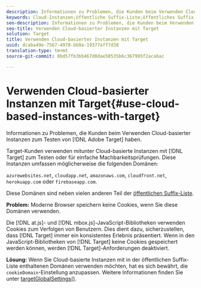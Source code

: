 ```yaml
---
description: Informationen zu Problemen, die Kunden beim Verwenden Cloud-basierter Instanzen zum Testen von Adobe Target haben.
keywords: Cloud-Instanzen;öffentliche Suffix-Liste;öffentliches Suffix;Cookie;Erstanbieter-Cookie;Erstanbieter-Cookie;azurewebsites.net;cloudapp.net;amazonaws.com;cloudfront.net;herokuapp.com;firebaseapp.com;targetGlobalSettings;cookieDomain
seo-description: Informationen zu Problemen, die Kunden beim Verwenden Cloud-basierter Instanzen zum Testen von Adobe Target haben.
seo-title: Verwenden Cloud-basierter Instanzen mit Target
solution: Target
title: Verwenden Cloud-basierter Instanzen mit Target
uuid: dcaba49e-7567-4970-bb9a-19377aff7d38
translation-type: tm+mt
source-git-commit: 8bd57fb3bb467d8dae50535b6c367995f2acabac

---
```



# Verwenden Cloud-basierter Instanzen mit Target{#use-cloud-based-instances-with-target}

Informationen zu Problemen, die Kunden beim Verwenden Cloud-basierter Instanzen zum Testen von [!DNL Adobe Target] haben.

Target-Kunden verwenden mitunter Cloud-basierte Instanzen mit [!DNL Target] zum Testen oder für einfache Machbarkeitsprüfungen. Diese Instanzen umfassen möglicherweise die folgenden Domänen:

`azurewebsites.net`, `cloudapp.net`, `amazonaws.com`, `cloudfront.net`, `herokuapp.com` oder `firebaseapp.com`.

Diese Domänen sind neben vielen anderen Teil der [öffentlichen Suffix-Liste](https://publicsuffix.org/list/public_suffix_list.dat).

**Problem:** Moderne Browser speichern keine Cookies, wenn Sie diese Domänen verwenden.

Die [!DNL at.js]- und [!DNL mbox.js]-JavaScript-Bibliotheken verwenden Cookies zum Verfolgen von Benutzern. Dies dient dazu, sicherzustellen, dass [!DNL Target] immer ein konsistentes Erlebnis präsentiert. Wenn in den JavaScript-Bibliotheken von [!DNL Target] keine Cookies gespeichert werden können, werden [!DNL Target]-Anforderungen deaktiviert.

**Lösung:** Wenn Sie Cloud-basierte Instanzen mit in der öffentlichen Suffix-Liste enthaltenen Domänen verwenden möchten, hat es sich bewährt, die `cookieDomain`-Einstellung anzupassen. Weitere Informationen finden Sie unter [targetGlobalSettings()](/help/c-implementing-target/c-implementing-target-for-client-side-web/targetgobalsettings.md).
